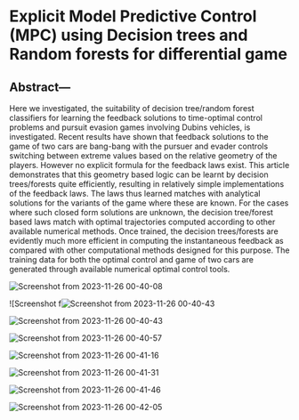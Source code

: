# Explicit Model Predictive Control (MPC) using Decision trees and Random forests for differential game

## Abstract—
Here we investigated, the suitability of decision
tree/random forest classifiers for learning the feedback
solutions to time-optimal control problems and pursuit evasion
games involving Dubins vehicles, is investigated. Recent results have shown that feedback solutions to the game of two cars
are bang-bang with the pursuer and evader controls switching
between extreme values based on the relative geometry of
the players. However no explicit formula for the feedback
laws exist. This article demonstrates that this geometry based
logic can be learnt by decision trees/forests quite efficiently,
resulting in relatively simple implementations of the feedback
laws. The laws thus learned matches with analytical solutions
for the variants of the game where these are known. For
the cases where such closed form solutions are unknown, the
decision tree/forest based laws match with optimal trajectories
computed according to other available numerical methods.
Once trained, the decision trees/forests are evidently much
more efficient in computing the instantaneous feedback as
compared with other computational methods designed for this
purpose. The training data for both the optimal control and
game of two cars are generated through available numerical
optimal control tools.




![Screenshot from 2023-11-26 00-40-08](https://github.com/ANKITSINGH47/Explicit-Model-Predictive-Control-MPC-using-Decision-trees-and-Random-forests-for-differential-gam/assets/47277960/6c060a05-c98f-41b8-bbf3-ebf669c4451a)


![Screenshot f![Screenshot from 2023-11-26 00-40-43](https://github.com/ANKITSINGH47/Explicit-Model-Predictive-Control-MPC-using-Decision-trees-and-Random-forests-for-differential-gam/assets/47277960/580c1883-62ae-4ec6-b141-d95b19a433a3)

![Screenshot from 2023-11-26 00-40-43](https://github.com/ANKITSINGH47/Explicit-Model-Predictive-Control-MPC-using-Decision-trees-and-Random-forests-for-differential-gam/assets/47277960/9e869c2b-ea78-4e09-b9dd-9d9033b99768)

![Screenshot from 2023-11-26 00-40-57](https://github.com/ANKITSINGH47/Explicit-Model-Predictive-Control-MPC-using-Decision-trees-and-Random-forests-for-differential-gam/assets/47277960/cda709af-b7cd-4eb7-a629-fda37c0811ae)


![Screenshot from 2023-11-26 00-41-16](https://github.com/ANKITSINGH47/Explicit-Model-Predictive-Control-MPC-using-Decision-trees-and-Random-forests-for-differential-gam/assets/47277960/ee704fca-c21a-425d-8c07-abe06a3d8bef)

![Screenshot from 2023-11-26 00-41-31](https://github.com/ANKITSINGH47/Explicit-Model-Predictive-Control-MPC-using-Decision-trees-and-Random-forests-for-differential-gam/assets/47277960/2f8b1bea-cdf0-48f3-98ef-c3fc05cf7f84)

![Screenshot from 2023-11-26 00-41-46](https://github.com/ANKITSINGH47/Explicit-Model-Predictive-Control-MPC-using-Decision-trees-and-Random-forests-for-differential-gam/assets/47277960/1b032bc4-fdde-48d8-925c-c6b8aae0cfc8)

![Screenshot from 2023-11-26 00-42-05](https://github.com/ANKITSINGH47/Explicit-Model-Predictive-Control-MPC-using-Decision-trees-and-Random-forests-for-differential-gam/assets/47277960/3876874a-da51-48e2-b2bd-178ada1b39ad)



